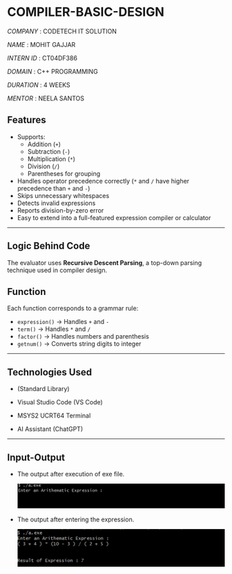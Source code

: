 # COMPILER-BASIC-DESIGN

*COMPANY* : CODETECH IT SOLUTION

*NAME* : MOHIT GAJJAR

*INTERN ID* : CT04DF386

*DOMAIN* : C++ PROGRAMMING

*DURATION* : 4 WEEKS

*MENTOR* : NEELA SANTOS

## Features

- Supports:
  - Addition (`+`)
  - Subtraction (`-`)
  - Multiplication (`*`)
  - Division (`/`)
  - Parentheses for grouping
- Handles operator precedence correctly (`*` and `/` have higher precedence than `+` and `-`)
- Skips unnecessary whitespaces
- Detects invalid expressions
- Reports division-by-zero error
- Easy to extend into a full-featured expression compiler or calculator

---

## Logic Behind Code

The evaluator uses **Recursive Descent Parsing**, a top-down parsing technique used in compiler design.

## Function

Each function corresponds to a grammar rule:
- `expression()` → Handles `+` and `-`
- `term()` → Handles `*` and `/`
- `factor()` → Handles numbers and parenthesis
- `getnum()` → Converts string digits to integer

---

## Technologies Used

- (Standard Library)

- Visual Studio Code (VS Code)

- MSYS2 UCRT64 Terminal

- AI Assistant (ChatGPT)

---

## Input-Output

- The output after execution of exe file.

    ![output-0](image.png)

- The output after entering the expression.

    ![output-1](image-1.png)

